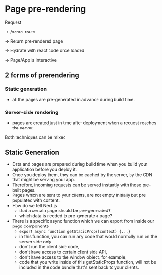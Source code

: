 # Page pre-rendering

Request

-> /some-route

-> Return pre-rendered page

-> Hydrate with react code once loaded

-> Page/App is interactive

## 2 forms of prerendering

### Static generation

- all the pages are pre-generated in advance during build time.

### Server-side rendering

- pages are created just in time after deployment when a request reaches the server.

Both techniques can be mixed

## Static Generation

- Data and pages are prepared during build time when you build your application before you deploy it.
- Once you deploy them, they can be cached by the server, by the CDN that might be serving your app.
- Therefore, incoming requests can be served instantly with those pre-built pages.
- Pages which are sent to your clients, are not empty initially but pre populated with content.
- How do we tell Next.js
  - that a certain page should be pre-generated?
  - which data is needed to pre-generate a page?
- There is a specific async function which we can export from inside our page components
  - `export async function getStaticProps(context) {...}`
  - in this function, you can run any code that would normally run on the server side only.
  - don't run the client side code,
  - don't have access to certain client side API,
  - don't have access to the window object, for example,
  - code that you write inside of this getStaticProps function, will not be included in the code bundle that's sent back to your clients.
